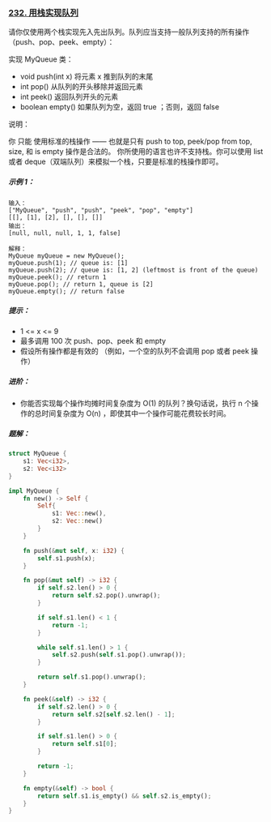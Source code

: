 ### [232. 用栈实现队列](https://leetcode.cn/problems/implement-queue-using-stacks/)
请你仅使用两个栈实现先入先出队列。队列应当支持一般队列支持的所有操作（push、pop、peek、empty）：

实现 MyQueue 类：
- void push(int x) 将元素 x 推到队列的末尾
- int pop() 从队列的开头移除并返回元素
- int peek() 返回队列开头的元素
- boolean empty() 如果队列为空，返回 true ；否则，返回 false

说明：

你 只能 使用标准的栈操作 —— 也就是只有 push to top, peek/pop from top, size, 和 is empty 操作是合法的。
你所使用的语言也许不支持栈。你可以使用 list 或者 deque（双端队列）来模拟一个栈，只要是标准的栈操作即可。


##### 示例 1：
```
输入：
["MyQueue", "push", "push", "peek", "pop", "empty"]
[[], [1], [2], [], [], []]
输出：
[null, null, null, 1, 1, false]

解释：
MyQueue myQueue = new MyQueue();
myQueue.push(1); // queue is: [1]
myQueue.push(2); // queue is: [1, 2] (leftmost is front of the queue)
myQueue.peek(); // return 1
myQueue.pop(); // return 1, queue is [2]
myQueue.empty(); // return false
```

##### 提示：
- 1 <= x <= 9
- 最多调用 100 次 push、pop、peek 和 empty
- 假设所有操作都是有效的 （例如，一个空的队列不会调用 pop 或者 peek 操作）


##### 进阶：
- 你能否实现每个操作均摊时间复杂度为 O(1) 的队列？换句话说，执行 n 个操作的总时间复杂度为 O(n) ，即使其中一个操作可能花费较长时间。

##### 题解：
```rust
struct MyQueue {
    s1: Vec<i32>,
    s2: Vec<i32>
}

impl MyQueue {
    fn new() -> Self {
        Self{
            s1: Vec::new(),
            s2: Vec::new()
        }
    }

    fn push(&mut self, x: i32) {
        self.s1.push(x);
    }

    fn pop(&mut self) -> i32 {
        if self.s2.len() > 0 {
            return self.s2.pop().unwrap();
        }

        if self.s1.len() < 1 {
            return -1;
        }

        while self.s1.len() > 1 {
            self.s2.push(self.s1.pop().unwrap());
        }

        return self.s1.pop().unwrap();
    }

    fn peek(&self) -> i32 {
        if self.s2.len() > 0 {
            return self.s2[self.s2.len() - 1];
        }

        if self.s1.len() > 0 {
            return self.s1[0];
        }

        return -1;
    }

    fn empty(&self) -> bool {
        return self.s1.is_empty() && self.s2.is_empty();
    }
}

```
